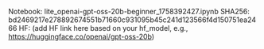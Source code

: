Notebook: lite_openai-gpt-oss-20b-beginner_1758392427.ipynb
SHA256: bd2469217e278892674551b71660c931095b45c241d123566f4d150751ea2466
HF: (add HF link here based on your hf_model, e.g., https://huggingface.co/openai/gpt-oss-20b)
